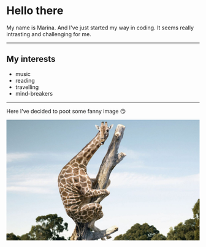 # Hello there

<p> My name is Marina. And I've just started my way in coding. It seems really intrasting and challenging for me. </p>

---

## My interests

- music
- reading
- travelling
- mind-breakers

---

Here I've decided to poot some fanny image :smirk:

![Giraf on the tree.](img/giraf.jpg)
